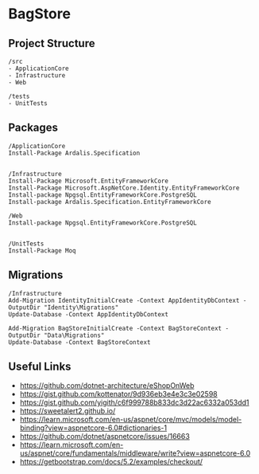 # BagStore

## Project Structure

```
/src
- ApplicationCore
- Infrastructure
- Web

/tests
- UnitTests
```

## Packages
```
/ApplicationCore
Install-Package Ardalis.Specification


/Infrastructure
Install-Package Microsoft.EntityFrameworkCore
Install-Package Microsoft.AspNetCore.Identity.EntityFrameworkCore
Install-package Npgsql.EntityFrameworkCore.PostgreSQL
Install-package Ardalis.Specification.EntityFrameworkCore

/Web
Install-package Npgsql.EntityFrameworkCore.PostgreSQL


/UnitTests
Install-Package Moq
```
## Migrations
```
/Infrastructure
Add-Migration IdentityInitialCreate -Context AppIdentityDbContext -OutputDir "Identity\Migrations"
Update-Database -Context AppIdentityDbContext

Add-Migration BagStoreInitialCreate -Context BagStoreContext -OutputDir "Data\Migrations"
Update-Database -Context BagStoreContext

```

## Useful Links
* https://github.com/dotnet-architecture/eShopOnWeb
* https://gist.github.com/kottenator/9d936eb3e4e3c3e02598
* https://gist.github.com/yigith/c6f999788b833dc3d22ac6332a053dd1
* https://sweetalert2.github.io/
* https://learn.microsoft.com/en-us/aspnet/core/mvc/models/model-binding?view=aspnetcore-6.0#dictionaries-1
* https://github.com/dotnet/aspnetcore/issues/16663
* https://learn.microsoft.com/en-us/aspnet/core/fundamentals/middleware/write?view=aspnetcore-6.0
* https://getbootstrap.com/docs/5.2/examples/checkout/
